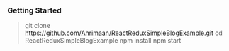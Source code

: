 ### Getting Started

> git clone https://github.com/Ahrimaan/ReactReduxSimpleBlogExample.git
> cd ReactReduxSimpleBlogExample
> npm install
> npm start
```
